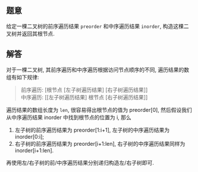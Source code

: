 ## 题意

给定一棵二叉树的前序遍历结果 `preorder` 和中序遍历结果 `inorder`, 构造这棵二叉树并返回其根节点.

## 解答

对于一棵二叉树, 其前序遍历和中序遍历根据访问节点顺序的不同, 遍历结果的数组有如下规律:

> 前序遍历: [根节点  [左子树遍历结果]  [右子树遍历结果]]  
  中序遍历: [[左子树遍历结果]  根节点  [右子树遍历结果]]

遍历结果的数组长度为 `len`, 很容易得出根节点的值为 preorder[0], 然后假设我们从中序遍历结果 inorder 中找到根节点的位置为 i, 那么

1. 左子树的前序遍历结果为 preorder[1:i+1], 左子树的中序遍历结果为 inorder[0:i];
2. 右子树的前序遍历结果为 preorder[i+1:len], 右子树的中序遍历结果同样为 inorder[i+1:len].

再使用左/右子树的前/中序遍历结果分别递归构造左/右子树即可.